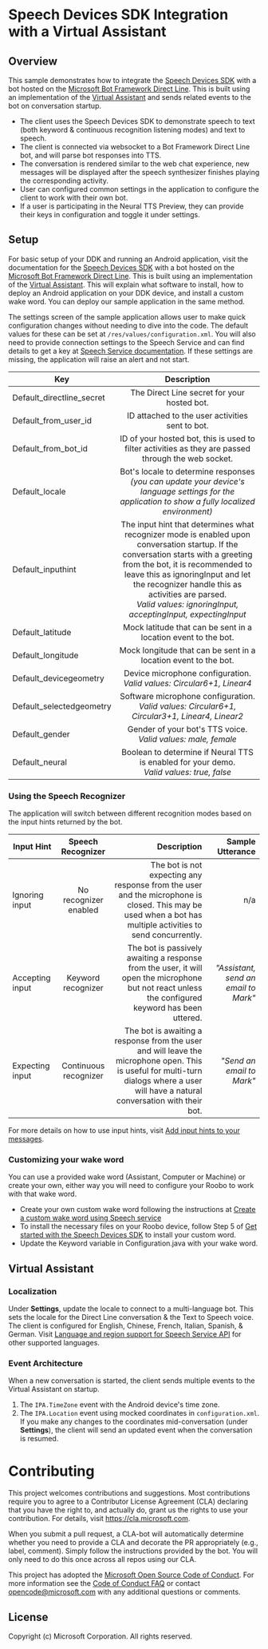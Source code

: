 ﻿# Speech Devices SDK Integration with a Virtual Assistant

## Overview

This sample demonstrates how to integrate the [Speech Devices SDK](https://docs.microsoft.com/en-us/azure/cognitive-services/speech-service/speech-devices-sdk-qsg) with a bot hosted on the [Microsoft Bot Framework Direct Line](https://docs.microsoft.com/en-us/azure/bot-service/bot-builder-howto-direct-line?view=azure-bot-service-4.0&tabs=cscreatebot%2Ccsclientapp%2Ccsrunclient). This is built using an implementation of the [Virtual Assistant](https://github.com/Microsoft/AI/tree/master/solutions/Virtual-Assistant
) and sends related events to the bot on conversation startup.

* The client uses the Speech Devices SDK to demonstrate speech to text (both keyword & continuous recognition listening modes) and text to speech.
* The client is connected via websocket to a Bot Framework Direct Line bot, and will parse bot responses into TTS.
* The conversation is rendered similar to the web chat experience, new messages will be displayed after the speech synthesizer finishes playing the corresponding activity.
* User can configured common settings in the application to configure the client to work with their own bot.
* If a user is participating in the Neural TTS Preview, they can provide their keys in configuration and toggle it under settings.

## Setup

For basic setup of your DDK and running an Android application, visit the documentation for the [Speech Devices SDK](https://docs.microsoft.com/en-us/azure/cognitive-services/speech-service/speech-devices-sdk-qsg) with a bot hosted on the [Microsoft Bot Framework Direct Line](https://docs.microsoft.com/en-us/azure/bot-service/bot-builder-howto-direct-line?view=azure-bot-service-4.0&tabs=cscreatebot%2Ccsclientapp%2Ccsrunclient). This is built using an implementation of the [Virtual Assistant](https://github.com/Microsoft/AI/tree/master/solutions/Virtual-Assistant
). This will explain what software to install, how to deploy an Android application on your DDK device, and install a custom wake word. You can deploy our sample application in the same method.

The settings screen of the sample application allows user to make quick configuration changes without needing to dive into the code. The default values for these can be set at `/res/values/configuration.xml`.
You will also need to provide connection settings to the Speech Service and can find details to get a key at [Speech Service documentation](https://docs.microsoft.com/en-us/azure/cognitive-services/speech-service/get-started). 
If these settings are missing, the application will raise an alert and not start.

| Key       | Description  |
| ------------- |:-------------:| 
| Default_directline_secret | The Direct Line secret for your hosted bot. |
| Default_from_user_id | ID attached to the user activities sent to bot. |
| Default_from_bot_id | ID of your hosted bot, this is used to filter activities as they are passed through the web socket.|
| Default_locale | Bot's locale to determine responses *(you can update your device's language settings for the application to show a fully localized environment)* |
| Default_inputhint | The input hint that determines what recognizer mode is enabled upon conversation startup. If the conversation starts with a greeting from the bot, it is recommended to leave this as ignoringInput and let the recognizer handle this as activities are parsed. <br> *Valid values: ignoringInput, acceptingInput, expectingInput* |
| Default_latitude | Mock latitude that can be sent in a location event to the bot. |
| Default_longitude | Mock longitude that can be sent in a location event to the bot. |
| Default_devicegeometry | Device microphone configuration. <br> *Valid values: Circular6+1, Linear4* |
| Default_selectedgeometry | Software microphone configuration. <br> *Valid values: Circular6+1, Circular3+1, Linear4, Linear2* |
| Default_gender | Gender of your bot's TTS voice. <br> *Valid values: male, female* |
| Default_neural | Boolean to determine if Neural TTS is enabled for your demo. <br> *Valid values: true, false* |

### Using the Speech Recognizer

The application will switch between different recognition modes based on the input hints returned by the bot.

| Input Hint | Speech Recognizer | Description | Sample Utterance | 
| ------------- |:-------------:| -----:| -----:|
| Ignoring input      | No recognizer enabled | The bot is not expecting any response from the user and the microphone is closed. This may be used when a bot has multiple activities to send concurrently. | n/a |
| Accepting input      | Keyword recognizer | The bot is passively awaiting a response from the user, it will open the microphone but not react unless the configured keyword has been uttered. | *"Assistant, send an email to Mark"* |
| Expecting input      | Continuous recognizer | The bot is awaiting a response from the user and will leave the microphone open. This is useful for multi-turn dialogs where a user will have a natural conversation with their bot.| *"Send an email to Mark"* |

For more details on how to use input hints, visit [Add input hints to your messages](https://docs.microsoft.com/en-us/azure/bot-service/bot-builder-howto-add-input-hints?view=azure-bot-service-4.0&tabs=cs).

### Customizing your wake word
You can use a provided wake word (Assistant, Computer or Machine) or create your own, either way you will need to configure your Roobo to work with that wake word.
- Create your own custom wake word following the instructions at [Create a custom wake word using Speech service](https://docs.microsoft.com/en-us/azure/cognitive-services/speech-service/speech-devices-sdk-create-kws)
- To install the necessary files on your Roobo device, follow Step 5 of [Get started with the Speech Devices SDK](https://docs.microsoft.com/en-us/azure/cognitive-services/speech-service/speech-devices-sdk-qsg) to install your custom word.
- Update the Keyword variable in Configuration.java with your wake word.

## Virtual Assistant

### Localization

Under **Settings**, update the locale to connect to a multi-language bot. This sets the locale for the Direct Line conversation & the Text to Speech voice. The client is configured for English, Chinese, French, Italian, Spanish, & German. 
Visit [Language and region support for Speech Service API](https://docs.microsoft.com/en-us/azure/cognitive-services/speech-service/language-support) for other supported languages.

### Event Architecture
When a new conversation is started, the client sends multiple events to the Virtual Assistant on startup.
1. The `IPA.TimeZone` event with the Android device's time zone.
2. The `IPA.Location` event using mocked coordinates in `configuration.xml`. If you make any changes to the coordinates mid-conversation (under **Settings**), the client will send an updated event when the conversation is resumed.

# Contributing

This project welcomes contributions and suggestions.  Most contributions require you to agree to a
Contributor License Agreement (CLA) declaring that you have the right to, and actually do, grant us
the rights to use your contribution. For details, visit https://cla.microsoft.com.

When you submit a pull request, a CLA-bot will automatically determine whether you need to provide
a CLA and decorate the PR appropriately (e.g., label, comment). Simply follow the instructions
provided by the bot. You will only need to do this once across all repos using our CLA.

This project has adopted the [Microsoft Open Source Code of Conduct](https://opensource.microsoft.com/codeofconduct/).
For more information see the [Code of Conduct FAQ](https://opensource.microsoft.com/codeofconduct/faq/) or
contact [opencode@microsoft.com](mailto:opencode@microsoft.com) with any additional questions or comments.

## License
Copyright (c) Microsoft Corporation. All rights reserved.
